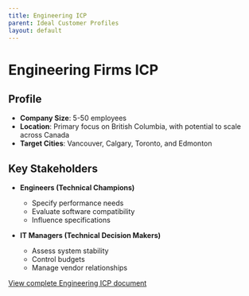 ```yaml
---
title: Engineering ICP
parent: Ideal Customer Profiles
layout: default
---
```


# Engineering Firms ICP

## Profile

- **Company Size**: 5-50 employees
- **Location**: Primary focus on British Columbia, with potential to scale across Canada
- **Target Cities**: Vancouver, Calgary, Toronto, and Edmonton

## Key Stakeholders

- **Engineers (Technical Champions)**
  - Specify performance needs
  - Evaluate software compatibility
  - Influence specifications

- **IT Managers (Technical Decision Makers)**
  - Assess system stability
  - Control budgets
  - Manage vendor relationships

[View complete Engineering ICP document](https://docs.google.com/document/d/engineering-icp)